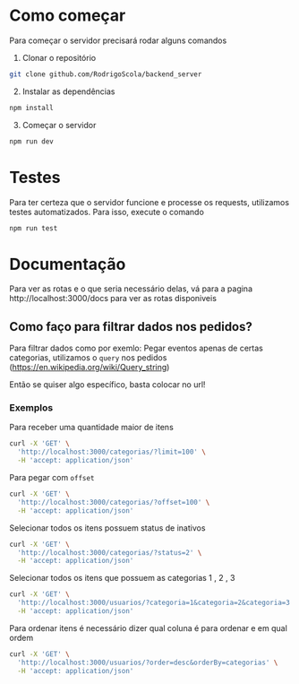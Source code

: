 # Como começar

Para começar o servidor precisará rodar alguns comandos

1. Clonar o repositório

```bash
git clone github.com/RodrigoScola/backend_server
```

2. Instalar as dependências

```bash
npm install
```

3. Começar o servidor

```bash
npm run dev
```

# Testes

Para ter certeza que o servidor funcione e processe os requests, utilizamos testes automatizados. Para isso, execute o comando

```bash
npm run test
```

# Documentação

Para ver as rotas e o que seria necessário delas, vá para a pagina http://localhost:3000/docs para ver as rotas disponiveis

## Como faço para filtrar dados nos pedidos?

Para filtrar dados como por exemlo: Pegar eventos apenas de certas categorias, utilizamos o `query` nos pedidos (https://en.wikipedia.org/wiki/Query_string)

Então se quiser algo específico, basta colocar no url!

### Exemplos

Para receber uma quantidade maior de itens

```bash
curl -X 'GET' \
  'http://localhost:3000/categorias/?limit=100' \
  -H 'accept: application/json'
```

Para pegar com `offset`

```bash
curl -X 'GET' \
  'http://localhost:3000/categorias/?offset=100' \
  -H 'accept: application/json'
```

Selecionar todos os itens possuem status de inativos

```bash
curl -X 'GET' \
  'http://localhost:3000/categorias/?status=2' \
  -H 'accept: application/json'
```

Selecionar todos os itens que possuem as categorias 1 , 2 , 3

```bash
curl -X 'GET' \
  'http://localhost:3000/usuarios/?categoria=1&categoria=2&categoria=3' \
  -H 'accept: application/json'
```

Para ordenar itens é necessário dizer qual coluna é para ordenar e em qual ordem

```bash
curl -X 'GET' \
  'http://localhost:3000/usuarios/?order=desc&orderBy=categorias' \
  -H 'accept: application/json'
```
